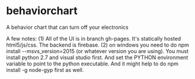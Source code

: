 # behaviorchart
A behavior chart that can turn off your electronics

A few notes:
(1) All of the UI is in branch gh-pages. It's statically hosted html5/js/css. The backend is firebase.
(2) on windows you need to do npm install --msvs_version=2015 (or whatever version you are using). You must install python 2.7 and visual studio first. And set the PYTHON environment variable to point to the python executable. And it might help to do npm install -g node-gyp first as well.
